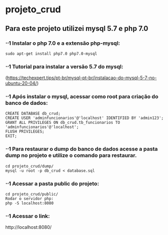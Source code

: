 # projeto_crud

## Para este projeto utilizei mysql 5.7 e php 7.0

### ⋅⋅1 Instalar o php 7.0 e a extensão php-mysql:
```
sudo apt-get install php7.0 php7.0-mysql
```


### ⋅⋅1 Tutorial para instalar a versão 5.7 do mysql:
(https://techexpert.tips/pt-br/mysql-pt-br/instalacao-do-mysql-5-7-no-ubuntu-20-04/)

### ⋅⋅1 Após instalar o mysql, acessar como root para criação do banco de dados:
```
CREATE DATABASE db_crud;
CREATE USER 'adminfuncionarios'@'localhost' IDENTIFIED BY 'admin123';
GRANT ALL PRIVILEGES ON db_crud.tb_funcionarios TO 'adminfuncionarios'@'localhost';
FLUSH PRIVILEGES;
EXIT;
```
### ⋅⋅1 Para restaurar o dump do banco de dados acesse a pasta dump no projeto e utilize o comando para restaurar.
```
cd projeto_crud/dump/
mysql -u root -p db_crud < database.sql 
```

### ⋅⋅1 Acessar a pasta public do projeto:
```
cd projeto_crud/public/
Rodar o servidor php:
php -S localhost:8080
```
### ⋅⋅1 Acessar o link: 
http://localhost:8080/
